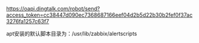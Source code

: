 https://oapi.dingtalk.com/robot/send?access_token=cc38447d090ec7368687166eef04d2b5d22b30b2fef0f37ac3276fa1257c63f7





apt安装的默认脚本目录为：/usr/lib/zabbix/alertscripts
